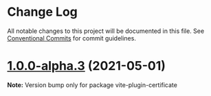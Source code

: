 # Change Log

All notable changes to this project will be documented in this file.
See [Conventional Commits](https://conventionalcommits.org) for commit guidelines.

# [1.0.0-alpha.3](https://github.com/liuweiGL/vite-plugin-certificate/compare/v1.0.0-alpha.2...v1.0.0-alpha.3) (2021-05-01)

**Note:** Version bump only for package vite-plugin-certificate
